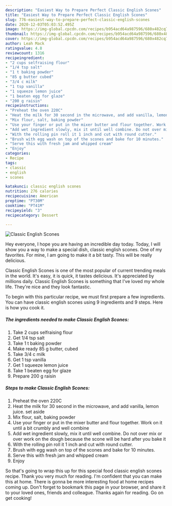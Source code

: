 ```yaml
---
description: "Easiest Way to Prepare Perfect Classic English Scones"
title: "Easiest Way to Prepare Perfect Classic English Scones"
slug: 776-easiest-way-to-prepare-perfect-classic-english-scones
date: 2020-12-03T05:03:52.495Z
image: https://img-global.cpcdn.com/recipes/b954acd64a987596/680x482cq70/classic-english-scones-recipe-main-photo.jpg
thumbnail: https://img-global.cpcdn.com/recipes/b954acd64a987596/680x482cq70/classic-english-scones-recipe-main-photo.jpg
cover: https://img-global.cpcdn.com/recipes/b954acd64a987596/680x482cq70/classic-english-scones-recipe-main-photo.jpg
author: Leah Mack
ratingvalue: 4.8
reviewcount: 1316
recipeingredient:
- "2 cups selfraising flour"
- "1/4 tsp salt"
- "1 t baking powder"
- "85 g butter cubed"
- "3/4 c milk"
- "1 tsp vanilla"
- "1 squeeze lemon juice"
- "1 beaten egg for glaze"
- "200 g raisin"
recipeinstructions:
- "Preheat the oven 220C"
- "Heat the milk for 30 second in the microwave, and add vanilla, lemon juice. set aside"
- "Mix flour, salt, baking powder"
- "Use your finger or put in the mixer butter and flour together. Work on it until a bit crumbly and well combine"
- "Add wet ingredient slowly, mix it until well combine. Do not over mix or over work on the dough because the scone will be hard after you bake it"
- "With the rolling pin roll it 1 inch and cut with round cutter."
- "Brush with egg wash on top of the scones and bake for 10 minutes."
- "Serve this with fresh jam and whipped cream"
- "Enjoy"
categories:
- Recipe
tags:
- classic
- english
- scones

katakunci: classic english scones 
nutrition: 276 calories
recipecuisine: American
preptime: "PT30M"
cooktime: "PT41M"
recipeyield: "3"
recipecategory: Dessert

---
```



![Classic English Scones](https://img-global.cpcdn.com/recipes/b954acd64a987596/680x482cq70/classic-english-scones-recipe-main-photo.jpg)

Hey everyone, I hope you are having an incredible day today. Today, I will show you a way to make a special dish, classic english scones. One of my favorites. For mine, I am going to make it a bit tasty. This will be really delicious.



Classic English Scones is one of the most popular of current trending meals in the world. It's easy, it is quick, it tastes delicious. It's appreciated by millions daily. Classic English Scones is something that I've loved my whole life. They're nice and they look fantastic.


To begin with this particular recipe, we must first prepare a few ingredients. You can have classic english scones using 9 ingredients and 9 steps. Here is how you cook it.

<!--inarticleads1-->

##### The ingredients needed to make Classic English Scones:

1. Take 2 cups selfraising flour
1. Get 1/4 tsp salt
1. Take 1 t baking powder
1. Make ready 85 g butter, cubed
1. Take 3/4 c milk
1. Get 1 tsp vanilla
1. Get 1 squeeze lemon juice
1. Take 1 beaten egg for glaze
1. Prepare 200 g raisin




<!--inarticleads2-->

##### Steps to make Classic English Scones:

1. Preheat the oven 220C
1. Heat the milk for 30 second in the microwave, and add vanilla, lemon juice. set aside
1. Mix flour, salt, baking powder
1. Use your finger or put in the mixer butter and flour together. Work on it until a bit crumbly and well combine
1. Add wet ingredient slowly, mix it until well combine. Do not over mix or over work on the dough because the scone will be hard after you bake it
1. With the rolling pin roll it 1 inch and cut with round cutter.
1. Brush with egg wash on top of the scones and bake for 10 minutes.
1. Serve this with fresh jam and whipped cream
1. Enjoy




So that's going to wrap this up for this special food classic english scones recipe. Thank you very much for reading. I'm confident that you can make this at home. There is gonna be more interesting food at home recipes coming up. Don't forget to bookmark this page in your browser, and share it to your loved ones, friends and colleague. Thanks again for reading. Go on get cooking!
